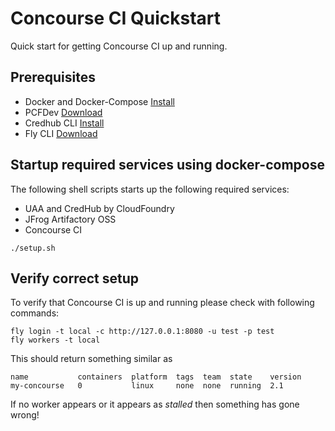 # Concourse CI Quickstart
Quick start for getting Concourse CI up and running.

## Prerequisites

* Docker and Docker-Compose [Install](https://docs.docker.com/compose/)
* PCFDev [Download](https://network.pivotal.io/products/pcfdev#/releases/88478)
* Credhub CLI [Install](https://github.com/cloudfoundry-incubator/credhub-cli)
* Fly CLI [Download](https://concourse-ci.org/download.html)

## Startup required services using docker-compose

The following shell scripts starts up the following required services:

- UAA and CredHub by CloudFoundry
- JFrog Artifactory OSS
- Concourse CI

```
./setup.sh
```

## Verify correct setup

To verify that Concourse CI is up and running please check with following commands:
```
fly login -t local -c http://127.0.0.1:8080 -u test -p test
fly workers -t local
```

This should return something similar as

```
name           containers  platform  tags  team  state    version
my-concourse   0           linux     none  none  running  2.1    
```

If no worker appears or it appears as _stalled_ then something has gone wrong!